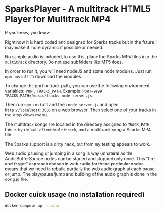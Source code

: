 SparksPlayer - A multitrack HTML5 Player for Multitrack MP4
===========
If you know, you know.

Right now it is hard coded and designed for Sparks tracks but in the future I may make it more dynamic if possible or needed.

No sample audio is included, to use this, place the Sparks MP4 files into the `multitrack` directory. Do not use subfolders like MT5 does.

In order to run it, you will need nodeJS and some node modules. Just run `npm install` to download the modules.

To change the port or track path, you can use the following environment variables:
`PORT`, `TRACKS_PATH`. Example: `PORT=9999 TRACKS_PATH=/music/tracks node server.js`

Then run `npm install` and then `node server.js` and open `http://localhost:3000` on a web browser. Then select one of your tracks in the drop down menu.

The multitrack songs are located in the directory assigned to `TRACK_PATH`, this is by default `client/multitrack`, and a multitrack song a Sparks MP4 file.

The Sparks support is a dirty hack, but from my testing appears to work.

Web audio pausing or jumping in a song is way unnatural as the AudioBufferSource nodes can be started and stopped only once. This "fire and forget" approach chosen in web audio for these particular nodes means that we need to rebuild partially the web audio graph at each pause or jump. The play/pause/jump and building of the audio graph is done in the song.js file.

Docker quick usage (no installation required)
-----------

```bash
docker-compose up --build
```
